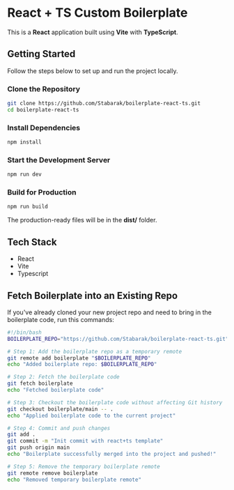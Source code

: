 # React + TS Custom Boilerplate

This is a **React** application built using **Vite** with **TypeScript**.

## Getting Started

Follow the steps below to set up and run the project locally.

### Clone the Repository

```sh
git clone https://github.com/Stabarak/boilerplate-react-ts.git
cd boilerplate-react-ts
```

### Install Dependencies

```sh
npm install
```

### Start the Development Server

```sh
npm run dev
```

### Build for Production

```sh
npm run build
```

The production-ready files will be in the **dist/** folder.

## Tech Stack

- React
- Vite
- Typescript

## Fetch Boilerplate into an Existing Repo

If you've already cloned your new project repo and need to bring in the boilerplate code, run this commands:

```sh
#!/bin/bash
BOILERPLATE_REPO="https://github.com/Stabarak/boilerplate-react-ts.git"

# Step 1: Add the boilerplate repo as a temporary remote
git remote add boilerplate "$BOILERPLATE_REPO"
echo "Added boilerplate repo: $BOILERPLATE_REPO"

# Step 2: Fetch the boilerplate code
git fetch boilerplate
echo "Fetched boilerplate code"

# Step 3: Checkout the boilerplate code without affecting Git history
git checkout boilerplate/main -- .
echo "Applied boilerplate code to the current project"

# Step 4: Commit and push changes
git add .
git commit -m "Init commit with react+ts template"
git push origin main
echo "Boilerplate successfully merged into the project and pushed!"

# Step 5: Remove the temporary boilerplate remote
git remote remove boilerplate
echo "Removed temporary boilerplate remote"
```
